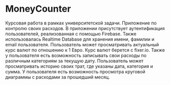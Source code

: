 # MoneyCounter
Курсовая работа в рамках университетской задачи. Приложение по контролю своих расходов. В приложении присутствует аутентификация пользователей, реализованная с помощью Firebase. Также использовалась Realtime Database для хранения имени, фамилии и email пользователя. Пользователь может просматривать актуальный курс валют по отношению к 1 Евро. Курс валют берется с fixer.io. Также у пользователя есть возможность записывать свои расходы по различным категориям за текущую дату. Пользователь может просматривать историю своих трат, где указаны дата, категория и сумма. У пользователя есть возможность просмотра круговой диаграммы с расходами за прошедший месяц.
